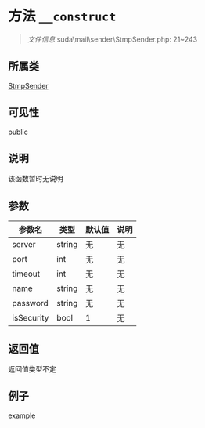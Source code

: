 # 方法 `__construct`



> *文件信息* suda\mail\sender\StmpSender.php: 21~243

## 所属类 

[StmpSender](../StmpSender.md)

## 可见性

 public 

## 说明

该函数暂时无说明


## 参数


| 参数名 | 类型 | 默认值 | 说明 |
|--------|-----|-------|-------|
| server |  string | 无 | 无 |
| port |  int | 无 | 无 |
| timeout |  int | 无 | 无 |
| name |  string | 无 | 无 |
| password |  string | 无 | 无 |
| isSecurity |  bool | 1 | 无 |



## 返回值

返回值类型不定


## 例子

example